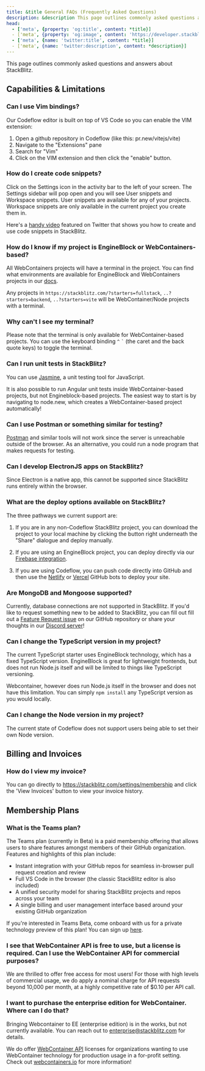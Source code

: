 ```yaml
---
title: &title General FAQs (Frequently Asked Questions)
description: &description This page outlines commonly asked questions and answers about StackBlitz.
head:
  - ['meta', {property: 'og:title', content: *title}] 
  - ['meta', {property: 'og:image', content: 'https://developer.stackblitz.com/img/og/general-faqs.png'}]
  - ['meta', {name: 'twitter:title', content: *title}]
  - ['meta', {name: 'twitter:description', content: *description}]
---
```


This page outlines commonly asked questions and answers about StackBlitz.

## Capabilities & Limitations

### Can I use Vim bindings?

Our Codeflow editor is built on top of VS Code so you can enable the VIM extension:

1. Open a github repository in Codeflow (like this: pr.new/vitejs/vite)
2. Navigate to the "Extensions" pane
3. Search for "Vim"
4. Click on the VIM extension and then click the "enable" button.

### How do I create code snippets?

Click on the Settings icon in the activity bar to the left of your screen. The Settings sidebar will pop open and you will see User snippets and Workspace snippets. User snippets are available for any of your projects. Workspace snippets are only available in the current project you create them in.

Here's a [handy video](https://twitter.com/sulco/status/1275039159611203585) featured on Twitter that shows you how to create and use code snippets in StackBlitz.

### How do I know if my project is EngineBlock or WebContainers-based?

All WebContainers projects will have a terminal in the project. You can find what environments are available for EngineBlock and WebContainers projects in our [docs](https://developer.stackblitz.com/guides/user-guide/available-environments).

Any projects in `https://stackblitz.com/?starters=fullstack`, `..?starters=backend`, `..?starters=vite` will be WebContainer/Node projects with a terminal.

### Why can't I see my terminal?

Please note that the terminal is only available for WebContainer-based projects. You can use the keyboard binding `^` `` ` `` (the caret and the back quote keys) to toggle the terminal.

### Can I run unit tests in StackBlitz?

You can use [Jasmine](https://jasmine.github.io/), a unit testing tool for JavaScript.

It is also possible to run Angular unit tests inside WebContainer-based projects, but not Engineblock-based projects. The easiest way to start is by navigating to node.new, which creates a WebContainer-based project automatically!

### Can I use Postman or something similar for testing?

[Postman](https://www.postman.com/automated-testing/) and similar tools will not work since the server is unreachable outside of the browser. As an alternative, you could run a node program that makes requests for testing.

### Can I develop ElectronJS apps on StackBlitz?

Since Electron is a native app, this cannot be supported since StackBlitz runs entirely within the browser.

### What are the deploy options available on StackBlitz?

The three pathways we current support are:

1. If you are in any non-Codeflow StackBlitz project, you can download the project to your local machine by clicking the button right underneath the "Share" dialogue and deploy manually.

2. If you are using an EngineBlock project, you can deploy directly via our [Firebase integration](https://developer.stackblitz.com/guides/user-guide/ide-whats-on-your-screen#firebase-sidebar).

3. If you are using Codeflow, you can push code directly into GitHub and then use the [Netlify](https://github.com/apps/netlify) or [Vercel](https://vercel.com/docs/concepts/git/vercel-for-github) GitHub bots to deploy your site.

### Are MongoDB and Mongoose supported?

Currently, database connections are not supported in StackBlitz. If you'd like to request something new to be added to StackBlitz, you can fill out fill out a [Feature Request issue](https://github.com/stackblitz/core/issues/new?assignees=&labels=Status%3A+Triage%2C+Type%3A+Feature+Request&template=feature-request.md&title=) on our GitHub repository or share your thoughts in our [Discord server](https://discord.gg/stackblitz)! 

### Can I change the TypeScript version in my project?

The current TypeScript starter uses EngineBlock technology, which has a fixed TypeScript version. EngineBlock is great for lightweight frontends, but does not run Node.js itself and will be limited to things like TypeScript versioning.

Webcontainer, however does run Node.js itself in the browser and does not have this limitation. You can simply `npm install` any TypeScript version as you would locally.

### Can I change the Node version in my project?

The current state of Codeflow does not support users being able to set their own Node version.

## Billing and Invoices

### How do I view my invoice?

You can go directly to https://stackblitz.com/settings/membership and click the 'View Invoices' button to view your invoice history.

<!--- Need to figure out what plugin is needed in VitePress to add videos (./assets/view-invoice.mp4). Add this sentence once confirmed:  You can view [this video](./assets/view-invoice.mp4) to see how it's done!
 -->

## Membership Plans

### What is the Teams plan?

The Teams plan (currently in Beta) is a paid membership offering that allows users to share features amongst members of their GitHub organization. Features and highlights of this plan include:

- Instant integration with your GitHub repos for seamless in-browser pull request creation and review
- Full VS Code in the browser (the classic StackBlitz editor is also included)
- A unified security model for sharing StackBlitz projects and repos across your team
- A single billing and user management interface based around your existing GitHub organization

If you're interested in Teams Beta, come onboard with us for a private technology preview of this plan! You can sign up [here](https://stackblitz.com/beta-teams-signup).

### I see that WebContainer API is free to use, but a license is required. Can I use the WebContainer API for commercial purposes?

We are thrilled to offer free access for most users! For those with high levels of commercial usage, we do apply a nominal charge for API requests beyond 10,000 per month, at a highly competitive rate of $0.10 per API call.

### I want to purchase the enterprise edition for WebContainer. Where can I do that?

Bringing Webcontainer to EE (enterprise edition) is in the works, but not currently available. You can reach out to enterprise@stackblitz.com for details.

We do offer [WebContainer API](webcontainers.io) licenses for organizations wanting to use WebContainer technology for production usage in a for-profit setting. Check out [webcontainers.io](webcontainers.io) for more information!